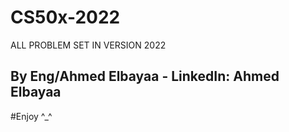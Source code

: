 # CS50x-2022
ALL PROBLEM SET IN VERSION 2022
## By Eng/Ahmed Elbayaa - LinkedIn: Ahmed Elbayaa

#Enjoy ^_^
